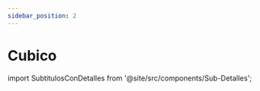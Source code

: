 ```yaml
---
sidebar_position: 2
---
```

# Cubico 
import SubtitulosConDetalles from '@site/src/components/Sub-Detalles';

<SubtitulosConDetalles paginaId={3} />